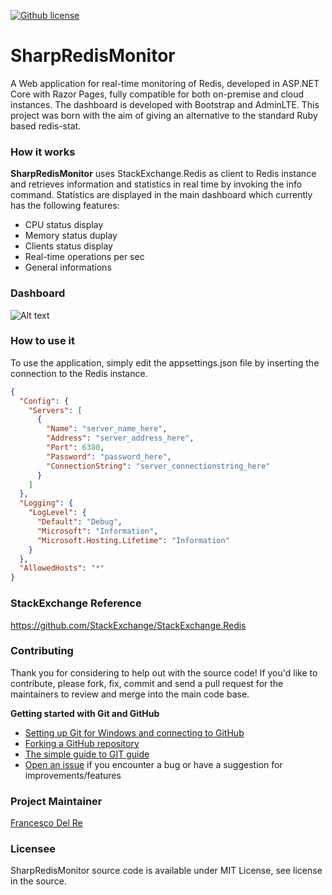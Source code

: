 [![Github license](mit.svg)](https://github.com/engineering87/CoreRedisStats/blob/master/LICENSE)

# SharpRedisMonitor
A Web application for real-time monitoring of Redis, developed in ASP.NET Core with Razor Pages, fully compatible for both on-premise and cloud instances. The dashboard is developed with Bootstrap and AdminLTE. This project was born with the aim of giving an alternative to the standard Ruby based redis-stat.

### How it works
**SharpRedisMonitor** uses StackExchange.Redis as client to Redis instance and retrieves information and statistics in real time by invoking the info command. Statistics are displayed in the main dashboard which currently has the following features:
- CPU status display
- Memory status duplay
- Clients status display
- Real-time operations per sec
- General informations

### Dashboard
![Alt text](/wiki/img/Dashboard.PNG?raw=true)

### How to use it
To use the application, simply edit the appsettings.json file by inserting the connection to the Redis instance.

```json
{
  "Config": {
    "Servers": [
      {
        "Name": "server_name_here",
        "Address": "server_address_here",
        "Port": 6380,
        "Password": "password_here",
        "ConnectionString": "server_connectionstring_here"
      }
    ]
  }, 
  "Logging": {
    "LogLevel": {
      "Default": "Debug",
      "Microsoft": "Information",
      "Microsoft.Hosting.Lifetime": "Information"
    }
  },
  "AllowedHosts": "*"
}
```

### StackExchange Reference
https://github.com/StackExchange/StackExchange.Redis

### Contributing
Thank you for considering to help out with the source code!
If you'd like to contribute, please fork, fix, commit and send a pull request for the maintainers to review and merge into the main code base.

**Getting started with Git and GitHub**

 * [Setting up Git for Windows and connecting to GitHub](http://help.github.com/win-set-up-git/)
 * [Forking a GitHub repository](http://help.github.com/fork-a-repo/)
 * [The simple guide to GIT guide](http://rogerdudler.github.com/git-guide/)
 * [Open an issue](https://github.com/sharpcode-it/SharpRedisMonitor/issues) if you encounter a bug or have a suggestion for improvements/features
 
### Project Maintainer
[Francesco Del Re](https://github.com/engineering87)

### Licensee
SharpRedisMonitor source code is available under MIT License, see license in the source.
